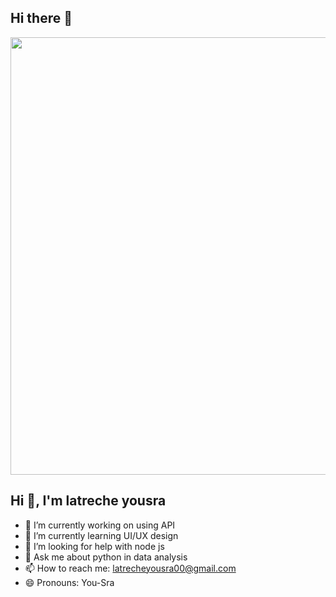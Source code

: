 ## Hi there 👋
<div id="header" >
  <img src="https://media0.giphy.com/media/v1.Y2lkPTc5MGI3NjExMGhhd25qd3hyMGJ5ZXNvMGY0amU0aWg2djlybm9rMXY3YmZtNHduaCZlcD12MV9pbnRlcm5hbF9naWZfYnlfaWQmY3Q9Zw/IuVFGSQZTd6TK//giphy.gif" width="700"/>

</div>


## Hi 👋, I'm latreche yousra



 
- 🔭 I’m currently working on using API 
- 🌱 I’m currently learning UI/UX design
- 🤔 I’m looking for help with node js
- 💬 Ask me about python in data analysis
- 📫 How to reach me: latrecheyousra00@gmail.com
- 😄 Pronouns: You-Sra

</h3>
